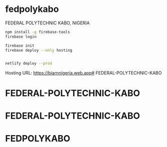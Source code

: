 # fedpolykabo
FEDERAL POLYTECHNIC KABO, NIGERIA


```bash
npm install -g firebase-tools
firebase login

firebase init
firebase deploy --only hosting


netlify deploy --prod

```

Hosting URL: https://biarnnigeria.web.app# FEDERAL-POLYTECHNIC-KABO
# FEDERAL-POLYTECHNIC-KABO
# FEDERAL-POLYTECHNIC-KABO
# FEDPOLYKABO
